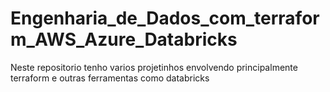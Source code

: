 # Engenharia_de_Dados_com_terraform_AWS_Azure_Databricks
Neste repositorio tenho varios projetinhos envolvendo principalmente terraform e outras ferramentas como databricks
